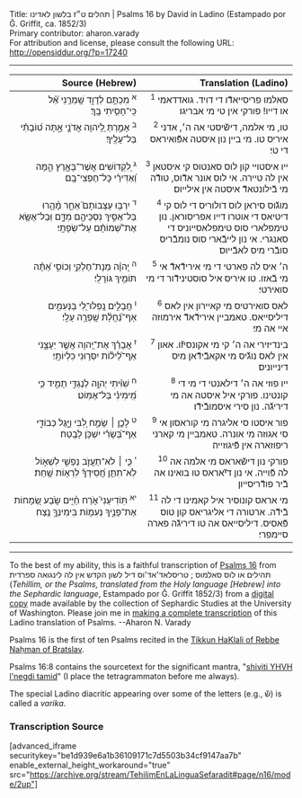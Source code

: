 <html>
<head></head>
<body>
Title: תהלים ט״ז בלשון לאדינו | Psalms 16 by David in Ladino (Estampado por Ǧ. Griffit, ca. 1852/3)<br />
Primary contributor: aharon.varady<br />
For attribution and license, please consult the following URL: <a href="http://opensiddur.org/?p=17240">http://opensiddur.org/?p=17240</a>
<p />
<hr />

<table style="margin-left: auto;margin-right: auto;" class="draggable">
<thead><tr><th id="x" style="text-align: right;">Source (Hebrew)</th><th style="text-align: right;">Translation (Ladino)</th></tr></thead>
<tbody>
<tr><td style="vertical-align:top;" width="46%">
<div class="liturgy" lang="he" style="text-align: right;">
<sup>א</sup>&nbsp;מִכְתָּ֥ם לְדָוִ֑ד 
שָֽׁמְרֵ֥נִי אֵ֝֗ל 
כִּֽי־חָסִ֥יתִי בָֽךְ׃
</span></div></td>

<td style="vertical-align:top;" width="53%">
<div class="ladino" lang="lad" style="text-align: right;">
<sup>1</sup>&nbsp;סאלמו פריסייאדﬞו די דויד. 
גואדדאמי או דייו! 
פורקי אין טי מי אבריגו׃
</span></div></td></tr>


<tr><td style="vertical-align:top;" width="46%">
<div class="liturgy" lang="he" style="text-align: right;">
&nbsp;
<sup>ב</sup>&nbsp;אָמַ֣רְתְּ לַֽ֭יהוָה 
אֲדֹנָ֣י אָ֑תָּה 
ט֝וֹבָתִ֗י בַּל־עָלֶֽיךָ׃
</span></div></td>

<td style="vertical-align:top;" width="53%">
<div class="ladino" lang="lad" style="text-align: right;">
<sup>2</sup>&nbsp;טו, מי אלמה, 
דישﬞיסטי אה ה׳, 
אדני איריס טו. 
מי ביין נון איסטה אפﬞואיראס די טי׃
</span></div></td></tr>


<tr><td style="vertical-align:top;" width="46%">
<div class="liturgy" lang="he" style="text-align: right;">
<sup>ג</sup>&nbsp;לִ֭קְדוֹשִׁים אֲשֶׁר־בָּאָ֣רֶץ הֵ֑מָּה 
וְ֝אַדִּירֵ֗י 
כָּל־חֶפְצִי־בָֽם׃
</span></div></td>

<td style="vertical-align:top;" width="53%">
<div class="ladino" lang="lad" style="text-align: right;">
<sup>3</sup>&nbsp;ייו איסטויי קון לוס סאנטוס קי איסטאן אין לה טיירה. 
אי לוס אונר אדﬞוס, 
טודﬞה מי בﬞילונטאדﬞ איסטה אין אילייוס׃
</span></div></td></tr>


<tr><td style="vertical-align:top;" width="46%">
<div class="liturgy" lang="he" style="text-align: right;">
<sup>ד</sup>&nbsp;יִרְבּ֥וּ עַצְּבוֹתָם֮ אַחֵ֪ר מָ֫הָ֥רוּ 
בַּל־אַסִּ֣יךְ נִסְכֵּיהֶ֣ם מִדָּ֑ם 
וּֽבַל־אֶשָּׂ֥א אֶת־שְׁ֝מוֹתָ֗ם עַל־שְׂפָתָֽי׃
</span></div></td>

<td style="vertical-align:top;" width="53%">
<div class="ladino" lang="lad" style="text-align: right;">
<sup>4</sup>&nbsp;מוגﬞוס סיראן לוס דולוריס די לוס קי דיטיאס די אוטרו דייו אפריסוראן. 
נון טימפלארי סוס טימפלאסייוניס די סאנגרי. 
אי נון לייבﬞארי סוס נומבﬞריס סובﬞרי מיס לאבﬞייוס׃
</span></div></td></tr>


<tr><td style="vertical-align:top;" width="46%">
<div class="liturgy" lang="he" style="text-align: right;">
<sup>ה</sup>&nbsp;יְֽהוָ֗ה מְנָת־חֶלְקִ֥י וְכוֹסִ֑י 
אַ֝תָּ֗ה תּוֹמִ֥יךְ גּוֹרָלִֽי׃
</span></div></td>

<td style="vertical-align:top;" width="53%">
<div class="ladino" lang="lad" style="text-align: right;">
<sup>5</sup>&nbsp;ה׳ איס לה פארטי די מי אירידﬞאדﬞ אי מי בﬞאזו. 
טו איריס איל סוסטינידﬞור די מי סואירטי׃
</span></div></td></tr>


<tr><td style="vertical-align:top;" width="46%">
<div class="liturgy" lang="he" style="text-align: right;">
<sup>ו</sup>&nbsp;חֲבָלִ֣ים נָֽפְלוּ־לִ֭י בַּנְּעִמִ֑ים 
אַף־נַ֝חֲלָ֗ת שָֽׁפְרָ֥ה עָלָֽי׃
</span></div></td>

<td style="vertical-align:top;" width="53%">
<div class="ladino" lang="lad" style="text-align: right;">
<sup>6</sup>&nbsp;לאס סואירטיס מי קאיירון אין לאס דיליסייאס. 
טאמביין אירידﬞאדﬞ אירמוזה איי אה מי׃
</span></div></td></tr>


<tr><td style="vertical-align:top;" width="46%">
<div class="liturgy" lang="he" style="text-align: right;">
<sup>ז</sup>&nbsp;אֲבָרֵ֗ךְ אֶת־יְ֭הוָה אֲשֶׁ֣ר יְעָצָ֑נִי 
אַף־לֵ֝יל֗וֹת יִסְּר֥וּנִי כִלְיוֹתָֽי׃
</span></div></td>

<td style="vertical-align:top;" width="53%">
<div class="ladino" lang="lad" style="text-align: right;">
<sup>7</sup>&nbsp;בינדיזירי אה ה׳ קי מי אקונסיזﬞו. 
אאון אין לאס נוגﬞיס מי אקאבﬞידﬞאן מיס דינייוניס׃
</span></div></td></tr>


<tr><td style="vertical-align:top;" width="46%">
<div class="liturgy" lang="he" style="text-align: right;">
<sup>ח</sup>&nbsp;שִׁוִּ֬יתִי יְהוָ֣ה לְנֶגְדִּ֣י תָמִ֑יד 
כִּ֥י מִֽ֝ימִינִ֗י 
בַּל־אֶמּֽוֹט׃
</span></div></td>

<td style="vertical-align:top;" width="53%">
<div class="ladino" lang="lad" style="text-align: right;">
<sup>8</sup>&nbsp;ייו פוזי אה ה׳ דילאנטי די מי די קונטינו. 
פורקי איל איסטה אה מי דיריגﬞה. 
נון סירי איסמובﬞידﬞו׃
</span></div></td></tr>


<tr><td style="vertical-align:top;" width="46%">
<div class="liturgy" lang="he" style="text-align: right;">
<sup>ט</sup>&nbsp;לָכֵ֤ן ׀ שָׂמַ֣ח לִ֭בִּי וַיָּ֣גֶל כְּבוֹדִ֑י 
אַף־בְּ֝שָׂרִ֗י יִשְׁכֹּ֥ן לָבֶֽטַח׃
</span></div></td>

<td style="vertical-align:top;" width="53%">
<div class="ladino" lang="lad" style="text-align: right;">
<sup>9</sup>&nbsp;פור איסטו סי אליגרה מי קוראסון אי סי אגוזה מי אונרה. 
טאמביין מי קארני ריפוזארה אין פﬞיגוזייה׃
</span></div></td></tr>


<tr><td style="vertical-align:top;" width="46%">
<div class="liturgy" lang="he" style="text-align: right;">
<sup>י</sup>&nbsp;כִּ֤י ׀ לֹא־תַעֲזֹ֣ב נַפְשִׁ֣י לִשְׁא֑וֹל 
לֹֽא־תִתֵּ֥ן חֲ֝סִידְךָ֗ לִרְא֥וֹת שָֽׁחַת׃
</span></div></td>

<td style="vertical-align:top;" width="53%">
<div class="ladino" lang="lad" style="text-align: right;">
<sup>10</sup>&nbsp;פורקי נון דישﬞאראס מי אלמה אה לה פﬞוייה. 
אי נון דיﬞאראס טו בואינו אה בﬞיר פודﬞריסייון׃
</span></div></td></tr>


<tr><td style="vertical-align:top;" width="46%">
<div class="liturgy" lang="he" style="text-align: right;">
<sup>יא</sup>&nbsp;תּֽוֹדִיעֵנִי֮ אֹ֤רַח חַ֫יִּ֥ים 
שֹׂ֣בַע שְׂ֭מָחוֹת אֶת־פָּנֶ֑יךָ 
נְעִמ֖וֹת בִּימִינְךָ֣ נֶֽצַח׃
</span></div></td>

<td style="vertical-align:top;" width="53%">
<div class="ladino" lang="lad" style="text-align: right;">
<sup>11</sup>&nbsp;מי אראס קונוסיר איל קאמינו די לה בﬞידﬞה. 
ארטורה די אליגריאס קון טוס פﬞאסיס. 
דיליסייאס אה טו דיריגﬞה פארה סיימפרי׃
</span></div>
</td></tr>
</tbody></table>

<hr />

To the best of my ability, this is a faithful transcription of <a href="https://en.wikipedia.org/wiki/Psalm_16">Psalms 16</a> from תהילים או לוס סאלמוס ; טריסלאד'אד'וס דיל לשון הקדש אין לה לינגואה ספרדית (<em>Tehillim, or the Psalms, translated from the Holy language [Hebrew] into the Sephardic language</em>, Estampado por Ǧ. Griffit 1852/3) from a <a href="http://digitalcollections.lib.washington.edu/cdm/compoundobject/collection/p16786coll3/id/2453/rec/">digital copy</a> made available by the collection of Sephardic Studies at the University of Washington. Please join me in <a href="https://he.wikisource.org/wiki/%D7%9E%D7%A4%D7%AA%D7%97:Tehilim,_o_los_Salmos,_trezladados_del_leshon_ha-%E1%B8%B3odesh_en_la_lingua_Sefaradit.pdf">making a complete transcription</a> of this Ladino translation of Psalms. --Aharon N. Varady

Psalms 16 is the first of ten Psalms recited in the <a href="https://opensiddur.org/prayers-for/forgiveness/the-tikkun-haklali-according-to-rebbe-nahman-of-bratslav/">Tikkun HaKlali of Rebbe Naḥman of Bratslav</a>.

Psalms 16:8 contains the sourcetext for the significant mantra, "<a href="https://opensiddur.org/art/shiviti-perceiving-the-world-as-an-expression-of-divine-oneness/">shiviti YHVH l'negdi tamid</a>" (I place the tetragrammaton before me always).

The special Ladino diacritic appearing over some of the letters (e.g., שﬞ) is called a <em>varika</em>.

<h3>Transcription Source</h3>

[advanced_iframe securitykey="be1d939e6a1b36109171c7d5503b34cf9147aa7b" enable_external_height_workaround="true" src="https://archive.org/stream/TehilimEnLaLinguaSefaradit#page/n16/mode/2up"]

</body>
</html>
